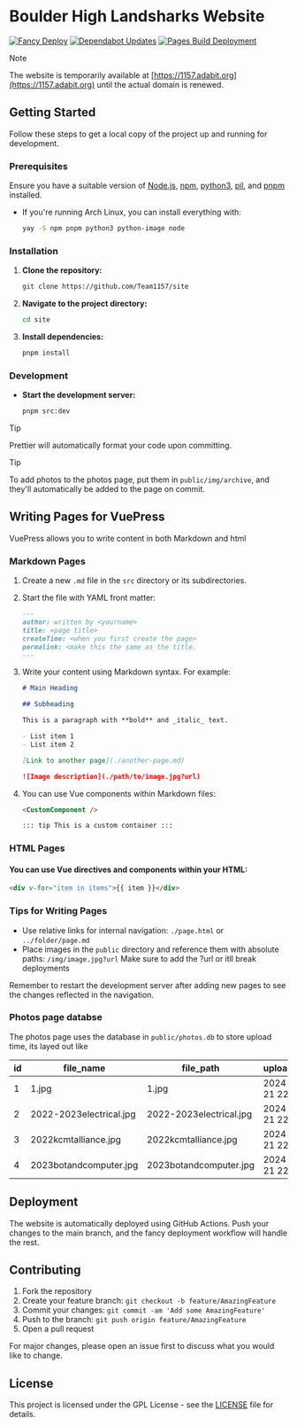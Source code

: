 # Boulder High Landsharks Website

[![Fancy Deploy](https://github.com/Team1157/site/actions/workflows/deploy.yml/badge.svg)](https://github.com/Team1157/site/actions/workflows/deploy.yml)
[![Dependabot Updates](https://github.com/Team1157/site/actions/workflows/dependabot/dependabot-updates/badge.svg)](https://github.com/Team1157/site/actions/workflows/dependabot/dependabot-updates)
[![Pages Build Deployment](https://github.com/Team1157/site/actions/workflows/pages/pages-build-deployment/badge.svg)](https://github.com/Team1157/site/actions/workflows/pages/pages-build-deployment)

> [!Note]  
> The website is temporarily available at
> [https://1157.adabit.org](https://1157.adabit.org) until the actual domain is
> renewed.

## Getting Started

Follow these steps to get a local copy of the project up and running for
development.

### Prerequisites

Ensure you have a suitable version of [Node.js](https://nodejs.org/),
[npm](https://www.npmjs.com/), [python3](https://www.python.org/),
[pil](https://pypi.org/project/image/), and [pnpm](https://pnpm.io/) installed.

- If you're running Arch Linux, you can install everything with:
  ```bash
  yay -S npm pnpm python3 python-image node
  ```

### Installation

1. **Clone the repository:**

   ```bash
   git clone https://github.com/Team1157/site
   ```

2. **Navigate to the project directory:**

   ```bash
   cd site
   ```

3. **Install dependencies:**
   ```bash
   pnpm install
   ```

### Development

- **Start the development server:**
  ```bash
  pnpm src:dev
  ```

> [!Tip]
> Prettier will automatically format your code upon committing.

> [!Tip]
> To add photos to the photos page, put them in `public/img/archive`, and they'll automatically be added to the page on commit.

## Writing Pages for VuePress

VuePress allows you to write content in both Markdown and html

### Markdown Pages

1. Create a new `.md` file in the `src` directory or its subdirectories.
2. Start the file with YAML front matter:
   ```markdown
   ---
   author: written by <yourname>
   title: <page title>
   createTime: <when you first create the page>
   permalink: <make this the same as the title.
   ---
   ```
3. Write your content using Markdown syntax. For example:

   ```markdown
   # Main Heading

   ## Subheading

   This is a paragraph with **bold** and _italic_ text.

   - List item 1
   - List item 2

   [Link to another page](./another-page.md)

   ![Image description](./path/to/image.jpg?url)
   ```

4. You can use Vue components within Markdown files:

   ```markdown
   <CustomComponent />

   ::: tip This is a custom container :::
   ```

### HTML Pages

#### You can use Vue directives and components within your HTML:

```html
<div v-for="item in items">{{ item }}</div>
```

### Tips for Writing Pages

- Use relative links for internal navigation: `./page.html` or
  `../folder/page.md`
- Place images in the `public` directory and reference them with absolute paths:
  `/img/image.jpg?url` Make sure to add the ?url or itll break deployments

Remember to restart the development server after adding new pages to see the
changes reflected in the navigation.

### Photos page databse
The photos page uses the database in ```public/photos.db``` to store upload time, its layed out like

| id | file_name                 | file_path                 | upload_date          |
|----|---------------------------|---------------------------|----------------------|
|  1 | 1.jpg                     | 1.jpg                     | 2024-08-21 22:24:42  |
|  2 | 2022-2023electrical.jpg   | 2022-2023electrical.jpg   | 2024-08-21 22:24:42  |
|  3 | 2022kcmtalliance.jpg      | 2022kcmtalliance.jpg      | 2024-08-21 22:24:42  |
|  4 | 2023botandcomputer.jpg    | 2023botandcomputer.jpg    | 2024-08-21 22:24:42  |

## Deployment

The website is automatically deployed using GitHub Actions. Push your changes to
the main branch, and the fancy deployment workflow will handle the rest.

## Contributing

1. Fork the repository
2. Create your feature branch: `git checkout -b feature/AmazingFeature`
3. Commit your changes: `git commit -am 'Add some AmazingFeature'`
4. Push to the branch: `git push origin feature/AmazingFeature`
5. Open a pull request

For major changes, please open an issue first to discuss what you would like to
change.

## License

This project is licensed under the GPL License - see the [LICENSE](LICENSE) file
for details.
